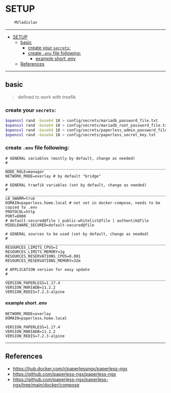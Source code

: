 # SETUP

```sh
    MVladislav
```

---

- [SETUP](#setup)
  - [basic](#basic)
    - [create your `secrets`:](#create-your-secrets)
    - [create `.env` file following:](#create-env-file-following)
      - [example short .env](#example-short-env)
  - [References](#references)

---

## basic

> defined to work with treafik

### create your `secrets`:

```sh
$openssl rand -base64 18 > config/secrets/mariadb_password_file.txt
$openssl rand -base64 18 > config/secrets/mariadb_root_password_file.txt
$openssl rand -base64 18 > config/secrets/paperless_admin_password_file.txt
$openssl rand -base64 18 > config/secrets/paperless_secret_key.txt
```

### create `.env` file following:

```env
# GENERAL variables (mostly by default, change as needed)
# ______________________________________________________________________________
NODE_ROLE=manager
NETWORK_MODE=overlay # by default "bridge"

# GENERAL traefik variables (set by default, change as needed)
# ______________________________________________________________________________
LB_SWARM=true
DOMAIN=paperless.home.local # not set in docker-compose, needs to be copied to .env
PROTOCOL=http
PORT=8000
# default-secured@file | public-whitelist@file | authentik@file
MIDDLEWARE_SECURED=default-secured@file

# GENERAL sources to be used (set by default, change as needed)
# ______________________________________________________________________________
RESOURCES_LIMITS_CPUS=1
RESOURCES_LIMITS_MEMORY=1g
RESOURCES_RESERVATIONS_CPUS=0.001
RESOURCES_RESERVATIONS_MEMORY=32m

# APPLICATION version for easy update
# ______________________________________________________________________________
VERSION_PAPERLESS=1.17.4
VERSION_MARIADB=11.2.2
VERSION_REDIS=7.2.3-alpine
```

#### example short .env

```env
NETWORK_MODE=overlay
DOMAIN=paperless.home.local

VERSION_PAPERLESS=1.17.4
VERSION_MARIADB=11.2.2
VERSION_REDIS=7.2.3-alpine
```

---

## References

- <https://hub.docker.com/r/paperlessngx/paperless-ngx>
- <https://github.com/paperless-ngx/paperless-ngx>
- <https://github.com/paperless-ngx/paperless-ngx/tree/main/docker/compose>
